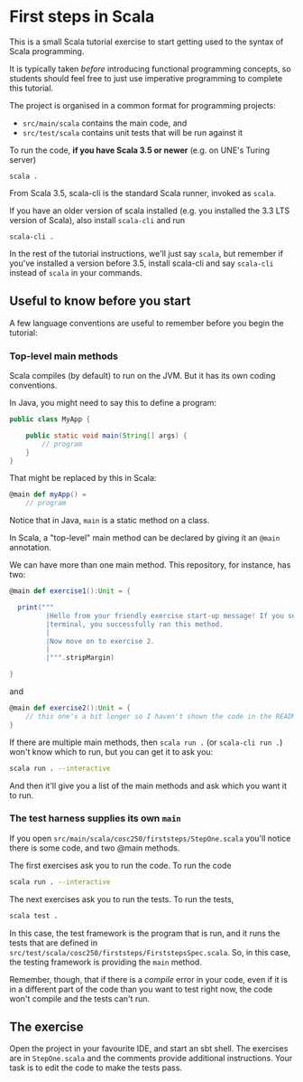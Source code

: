 # First steps in Scala

This is a small Scala tutorial exercise to start getting used to the syntax of Scala programming.

It is typically taken *before* introducing functional programming concepts, so students should feel free to just use imperative programming to complete this tutorial.

The project is organised in a common format for programming projects: 

* `src/main/scala` contains the main code, and 
* `src/test/scala` contains unit tests that will be run against it 

To run the code, **if you have Scala 3.5 or newer** (e.g. on UNE's Turing server)

```
scala .
```

From Scala 3.5, scala-cli is the standard Scala runner, invoked as `scala`. 

If you have an older version of scala installed (e.g. you installed the 3.3 LTS version of Scala), also install `scala-cli` and run

```
scala-cli .
```

In the rest of the tutorial instructions, we'll just say `scala`, but remember if you've installed a version before 3.5, install scala-cli and say `scala-cli` instead of `scala` in your commands. 

## Useful to know before you start

A few language conventions are useful to remember before you begin the tutorial:

### Top-level main methods

Scala compiles (by default) to run on the JVM. But it has its own coding conventions.

In Java, you might need to say this to define a program:

```java
public class MyApp {

    public static void main(String[] args) {
        // program
    }
}
```

That might be replaced by this in Scala:

```scala
@main def myApp() = 
    // program
```

Notice that in Java, `main` is a static method on a class. 

In Scala, a "top-level" main method can be declared by giving it an `@main` annotation.

We can have more than one main method. This repository, for instance, has two:

```scala
@main def exercise1():Unit = {

  print("""
         |Hello from your friendly exercise start-up message! If you see this message printed at the 
         |terminal, you successfully ran this method.
         |
         |Now move on to exercise 2.
         |
         |""".stripMargin)

}
```

and 

```scala
@main def exercise2():Unit = {
    // this one's a bit longer so I haven't shown the code in the README
}
```

If there are multiple main methods, then `scala run .` (or `scala-cli run .`) won't know which to run, but you can get it to ask you:

```sh
scala run . --interactive
```

And then it'll give you a list of the main methods and ask which you want it to run.

### The test harness supplies its own `main`

If you open `src/main/scala/cosc250/firststeps/StepOne.scala` you'll notice there is some code, and two @main methods.

The first exercises ask you to run the code. To run the code

```sh
scala run . --interactive
```

The next exercises ask you to run the tests. To run the tests, 

```sh
scala test .
```

In this case, the test framework is the program that is run, and it runs the tests that are defined in `src/test/scala/cosc250/firststeps/FirststepsSpec.scala`. So, in this case, the testing framework is providing the `main` method.

Remember, though, that if there is a *compile* error in your code, even if it is in a different part of the code than you want to test right now, the code won't compile and the tests can't run.

## The exercise

Open the project in your favourite IDE, and start an sbt shell. The exercises are in `StepOne.scala` and the comments provide additional instructions. Your task is to edit the code to make the tests pass.